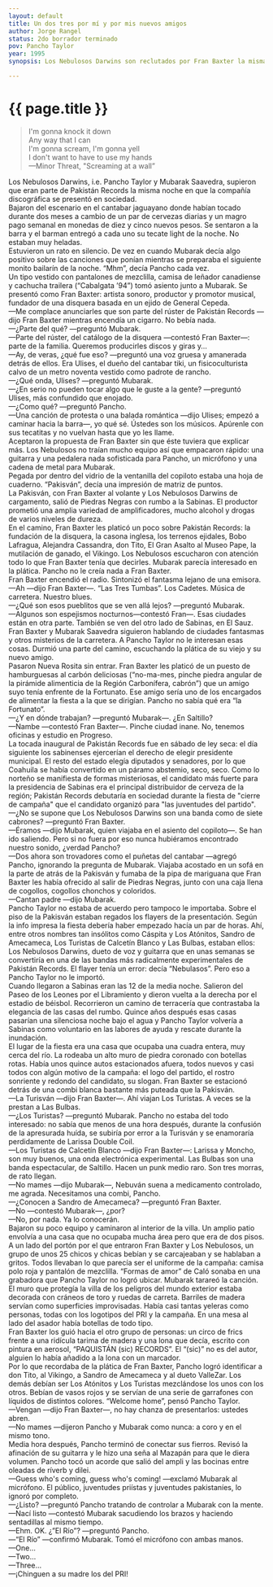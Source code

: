 ```yaml
---
layout: default
title: Un dos tres por mí y por mis nuevos amigos
author: Jorge Rangel
status: 2do borrador terminado
pov: Pancho Taylor
year: 1995
synopsis: Los Nebulosos Darwins son reclutados por Fran Baxter la misma noche en que Pakistán Records es presentada en sociedad, durante la fiesta de cierre de campaña de las juventudes príistas sabinenses. Los Nebulosos crashean la fiesta de forma inesperada.

---
```


# {{ page.title }}

> I'm gonna knock it down  
> Any way that I can  
> I'm gonna scream, I'm gonna yell  
> I don't want to have to use my hands  
> —Minor Threat, "Screaming at a wall”  

Los Nebulosos Darwins, i.e. Pancho Taylor y Mubarak Saavedra, supieron que eran parte de Pakistán Records la misma noche en que la compañía discográfica se presentó en sociedad.  
Bajaron del escenario en el cantabar jaguayano donde habían tocado durante dos meses a cambio de un par de cervezas diarias y un magro pago semanal en monedas de diez y cinco nuevos pesos. Se sentaron a la barra y el barman entregó a cada uno su tecate light de la noche. No estaban muy heladas.  
Estuvieron un rato en silencio. De vez en cuando Mubarak decía algo positivo sobre las canciones que ponían mientras se preparaba el siguiente monito bailarín de la noche. “Mhm”, decía Pancho cada vez.  
Un tipo vestido con pantalones de mezclilla, camisa de leñador canadiense y cachucha trailera (“Cabalgata ’94”) tomó asiento junto a Mubarak. Se presentó como Fran Baxter: artista sonoro, productor y promotor musical, fundador de una disquera basada en un ejido de General Cepeda.  
—Me complace anunciarles que son parte del rúster de Pakistán Records —dijo Fran Baxter mientras encendía un cigarro. No bebía nada.  
—¿Parte del qué? —preguntó Mubarak.  
—Parte del rúster, del catálogo de la disquera —contestó Fran Baxter—: parte de la familia. Queremos producirles discos y giras y…  
—Ay, de veras, ¿qué fue eso? —preguntó una voz gruesa y amanerada detrás de ellos. Era Ulises, el dueño del cantabar tiki, un fisicoculturista calvo de un metro noventa vestido como padrote de rancho.  
—¿Qué onda, Ulises? —preguntó Mubarak.  
—¿En serio no pueden tocar algo que le guste a la gente? —preguntó Ulises, más confundido que enojado.  
—¿Como qué? —preguntó Pancho.  
—Una canción de protesta o una balada romántica —dijo Ulises; empezó a caminar hacia la barra—, yo qué sé. Ústedes son los músicos. Apúrenle con sus tecatitas y no vuelvan hasta que yo les llame.  
Aceptaron la propuesta de Fran Baxter sin que éste tuviera que explicar más. Los Nebulosos no traían mucho equipo así que empacaron rápido: una guitarra y una pedalera nada sofisticada para Pancho, un micrófono y una cadena de metal para Mubarak.  
Pegada por dentro del vidrio de la ventanilla del copiloto estaba una hoja de cuaderno. “Pakisván”, decía una impresión de matriz de puntos.  
La Pakisván, con Fran Baxter al volante y Los Nebulosos Darwins de cargamento, salió de Piedras Negras con rumbo a la Sabinas. El productor prometió una amplia variedad de amplificadores, mucho alcohol y drogas de varios niveles de dureza.  
En el camino, Fran Baxter les platicó un poco sobre Pakistán Records: la fundación de la disquera, la casona inglesa, los terrenos ejidales, Bobo Lafragua, Alejandra Cassandra, don Tito, El Gran Asalto al Museo Pape, la mutilación de ganado, el Vikingo. Los Nebulosos escucharon con atención todo lo que Fran Baxter tenía que decirles. Mubarak parecía interesado en la plática. Pancho no le creía nada a Fran Baxter.  
Fran Baxter encendió el radio. Sintonizó el fantasma lejano de una emisora.  
—Ah —dijo Fran Baxter—. “Las Tres Tumbas”. Los Cadetes. Música de carretera. Nuestro blues.  
—¿Qué son esos pueblitos que se ven allá lejos? —preguntó Mubarak.  
—Algunos son espejismos nocturnos—contestó Fran—. Esas ciudades están en otra parte. También se ven del otro lado de Sabinas, en El Sauz.  
Fran Baxter y Mubarak Saavedra siguieron hablando de ciudades fantasmas y otros misterios de la carretera. A Pancho Taylor no le interesan esas cosas. Durmió una parte del camino, escuchando la plática de su viejo y su nuevo amigo.  
Pasaron Nueva Rosita sin entrar. Fran Baxter les platicó de un puesto de hamburguesas al carbón deliciosas (“no-ma-mes, pinche piedra angular de la pirámide alimenticia de la Región Carbonífera, cabrón”) que un amigo suyo tenía enfrente de la Fortunato. Ese amigo sería uno de los encargados de alimentar la fiesta a la que se dirigían. Pancho no sabía qué era “la Fortunato”.   
—¿Y en dónde trabajan? —preguntó Mubarak—. ¿En Saltillo?  
—Nambe —contestó Fran Baxter—. Pinche ciudad inane. No, tenemos oficinas y estudio en Progreso.  
La tocada inaugural de Pakistán Records fue en sábado de ley seca: el día siguiente los sabinenses ejercerían el derecho de elegir presidente municipal. El resto del estado elegía diputados y senadores, por lo que Coahuila se había convertido en un páramo abstemio, seco, seco. Como lo norteño se manifiesta de formas misteriosas, el candidato más fuerte para la presidencia de Sabinas era el principal distribuidor de cerveza de la región; Pakistán Records debutaría en sociedad durante la fiesta de "cierre de campaña" que el candidato organizó para "las juventudes del partido".  
—¿No se supone que Los Nebulosos Darwins son una banda como de siete cabrones? —preguntó Fran Baxter.  
—Éramos —dijo Mubarak, quien viajaba en el asiento del copiloto—. Se han ido saliendo. Pero si no fuera por eso nunca hubiéramos encontrado nuestro sonido, ¿verdad Pancho?  
—Dos ahora son trovadores como el puñetas del cantabar —agregó Pancho, ignorando la pregunta de Mubarak. Viajaba acostado en un sofá en la parte de atrás de la Pakisván y fumaba de la pipa de mariguana que Fran Baxter les había ofrecido al salir de Piedras Negras, junto con una caja llena de cogollos, cogollos chonchos y coloridos.  
—Cantan padre —dijo Mubarak.  
Pancho Taylor no estaba de acuerdo pero tampoco le importaba. Sobre el piso de la Pakisván estaban regados los flayers de la presentación. Según la info impresa la fiesta debería haber empezado hacía un par de horas. Ahí, entre otros nombres tan insólitos como Cáspita y Los Atónitos, Sandro de Amecameca, Los Turistas de Calcetín Blanco y Las Bulbas, estaban ellos: Los Nebulosos Darwins, dueto de voz y guitarra que en unas semanas se convertiría en una de las bandas más radicalmente experimentales de Pakistán Records. El flayer tenía un error: decía “Nebulasos”. Pero eso a Pancho Taylor no le importó.  
Cuando llegaron a Sabinas eran las 12 de la media noche. Salieron del Paseo de los Leones por el Libramiento y dieron vuelta a la derecha por el estadio de béisbol. Recorrieron un camino de terracería que contrastaba la elegancia de las casas del rumbo. Quince años después esas casas pasarían una silenciosa noche bajo el agua y Pancho Taylor volvería a Sabinas como voluntario en las labores de ayuda y rescate durante la inundación.  
El lugar de la fiesta era una casa que ocupaba una cuadra entera, muy cerca del río. La rodeaba un alto muro de piedra coronado con botellas rotas. Había unos quince autos estacionados afuera, todos nuevos y casi todos con algún motivo de la campaña: el logo del partido, el rostro sonriente y redondo del candidato, su slogan. Fran Baxter se estacionó detrás de una combi blanca bastante más puteada que la Pakisván.  
—La Turisván —dijo Fran Baxter—. Ahí viajan Los Turistas. A veces se la prestan a Las Bulbas.  
—¿Los Turistas? —preguntó Mubarak. Pancho no estaba del todo interesado: no sabía que menos de una hora después, durante la confusión de la apresurada huída, se subiría por error a la Turisván y se enamoraría perdidamente de Larissa Double Coil.  
—Los Turistas de Calcetín Blanco —dijo Fran Baxter—: Larissa y Moncho, son muy buenos, una onda electrónica experimental. Las Bulbas son una banda espectacular, de Saltillo. Hacen un punk medio raro. Son tres morras, de rato llegan.  
—No mames —dijo Mubarak—, Nebuván suena a medicamento controlado, me agrada. Necesitamos una combi, Pancho.  
—¿Conocen a Sandro de Amecameca? —preguntó Fran Baxter.  
—No —contestó Mubarak—, ¿por?  
—No, por nada. Ya lo conocerán.  
Bajaron su poco equipo y caminaron al interior de la villa. Un amplio patio envolvía a una casa que no ocupaba mucha área pero que era de dos pisos. A un lado del portón por el que entraron Fran Baxter y Los Nebulosos, un grupo de unos 25 chicos y chicas bebían y se carcajeaban y se hablaban a gritos. Todos llevaban lo que parecía ser el uniforme de la campaña: camisa polo roja y pantalón de mezclilla. “Formas de amor” de Caló sonaba en una grabadora que Pancho Taylor no logró ubicar. Mubarak tarareó la canción.  
El muro que protegía la villa de los peligros del mundo exterior estaba decorada con cráneos de toro y ruedas de carreta. Barriles de madera servían como superficies improvisadas. Había casi tantas yeleras como personas, todas con los logotipos del PRI y la campaña. En una mesa al lado del asador había botellas de todo tipo.  
Fran Baxter los guió hacia el otro grupo de personas: un circo de frics frente a una ridícula tarima de madera y una lona que decía, escrito con pintura en aerosol, “PAQUISTÁN (sic) RECORDS”. El “(sic)” no es del autor, alguien lo había añadido a la lona con un marcador.  
Por lo que recordaba de la plática de Fran Baxter, Pancho logró identificar a don Tito, al Vikingo, a Sandro de Amecameca y al dueto ValleZar. Los demás debían ser Los Atónitos y Los Turistas mezclándose los unos con los otros. Bebían de vasos rojos y se servían de una serie de garrafones con líquidos de distintos colores. “Welcome home”, pensó Pancho Taylor.  
—Vengan —dijo Fran Baxter—, no hay chanza de presentarlos: ustedes abren.  
—No mames —dijeron Pancho y Mubarak como nunca: a coro y en el mismo tono.  
Media hora después, Pancho terminó de conectar sus fierros. Revisó la afinación de su guitarra y le hizo una seña al Mazapán para que le diera volumen. Pancho tocó un acorde que salió del ampli y las bocinas entre oleadas de ríverb y dilei.  
—Guess who's coming, guess who's coming! —exclamó Mubarak al micrófono. El público, juventudes priístas y juventudes pakistaníes, lo ignoró por completo.  
—¿Listo? —preguntó Pancho tratando de controlar a Mubarak con la mente.  
—Nací listo —contestó Mubarak sacudiendo los brazos y haciendo sentadillas al mismo tiempo.  
—Ehm. OK. ¿”El Río”? —preguntó Pancho.  
—“El Río” —confirmó Mubarak. Tomó el micrófono con ambas manos.  
—One…  
—Two…  
—Three…  
—¡Chinguen a su madre los del PRI!  
